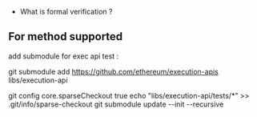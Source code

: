 - What is formal verification ?

## For method supported

add submodule for exec api test :


git submodule add https://github.com/ethereum/execution-apis libs/execution-api

git config core.sparseCheckout true
echo "libs/execution-api/tests/*" >> .git/info/sparse-checkout
git submodule update --init --recursive

